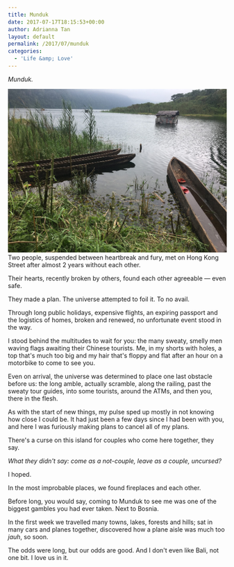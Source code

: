 ```yaml
---
title: Munduk
date: 2017-07-17T18:15:53+00:00
author: Adrianna Tan
layout: default  
permalink: /2017/07/munduk
categories:
  - 'Life &amp; Love'
---
```


<em>Munduk.</em>

<img src="/images/munduk.jpg">
Two people, suspended between heartbreak and fury, met on Hong Kong Street after almost 2 years without each other.

Their hearts, recently broken by others, found each other agreeable — even safe.

They made a plan. The universe attempted to foil it. To no avail.

Through long public holidays, expensive flights, an expiring passport and the logistics of homes, broken and renewed, no unfortunate event stood in the way.

I stood behind the multitudes to wait for you: the many sweaty, smelly men waving flags awaiting their Chinese tourists. Me, in my shorts with holes, a top that's much too big and my hair that's floppy and flat after an hour on a motorbike to come to see you.

Even on arrival, the universe was determined to place one last obstacle before us: the long amble, actually scramble, along the railing, past the sweaty tour guides, into some tourists, around the ATMs, and then you, there in the flesh.

As with the start of new things, my pulse sped up mostly in not knowing how close I could be. It had just been a few days since I had been with you, and here I was furiously making plans to cancel all of my plans.

There's a curse on this island for couples who come here together, they say.

<em>What they didn't say: come as a not-couple, leave as a couple, uncursed?</em>

I hoped.

In the most improbable places, we found fireplaces and each other.

Before long, you would say, coming to Munduk to see me was one of the biggest gambles you had ever taken. Next to Bosnia.

In the first week we travelled many towns, lakes, forests and hills; sat in many cars and planes together, discovered how a plane aisle was much too <em>jauh</em>, so soon.

 The odds were long, but our odds are good. And I don't even like Bali, not one bit. I love us in it.
